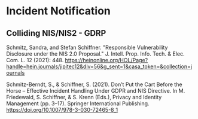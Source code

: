 # Incident Notification


## Colliding NIS/NIS2 - GDRP 

Schmitz, Sandra, and Stefan Schiffner. "Responsible Vulnerability Disclosure under the NIS 2.0 Proposal." J. Intell. Prop. Info. Tech. & Elec. Com. L. 12 (2021): 448. https://heinonline.org/HOL/Page?handle=hein.journals/jipitec12&div=56&g_sent=1&casa_token=&collection=journals

Schmitz-Berndt, S., & Schiffner, S. (2021). Don’t Put the Cart Before the Horse – Effective Incident Handling Under GDPR and NIS Directive. In M. Friedewald, S. Schiffner, & S. Krenn (Eds.), Privacy and Identity Management (pp. 3–17). Springer International Publishing. https://doi.org/10.1007/978-3-030-72465-8_1


